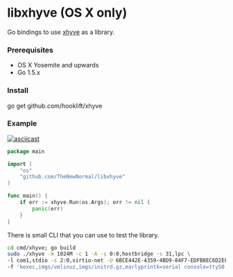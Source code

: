 # libxhyve (OS X only)
Go bindings to use [xhyve](https://github.com/mist64/xhyve) as a library.

### Prerequisites
* OS X Yosemite and upwards
* Go 1.5.x

### Install
go get github.com/hooklift/xhyve

### Example

[![asciicast](https://asciinema.org/a/bkxdrtso1cod53p5qzbypm4vs.png)](https://asciinema.org/a/bkxdrtso1cod53p5qzbypm4vs)

```go
package main

import (
	"os"
	"github.com/TheNewNormal/libxhyve"
)

func main() {
	if err := xhyve.Run(os.Args); err != nil {
		panic(err)
	}
}
```

There is small CLI that you can use to test the library.

```bash
cd cmd/xhyve; go build
sudo ./xhyve -m 1024M -c 1 -A -s 0:0,hostbridge -s 31,lpc \
-l com1,stdio -s 2:0,virtio-net -U 6BCE442E-4359-4BD9-84F7-EDFB8EC6D2EF \
-f 'kexec,imgs/vmlinuz,imgs/initrd.gz,earlyprintk=serial console=ttyS0'
```
